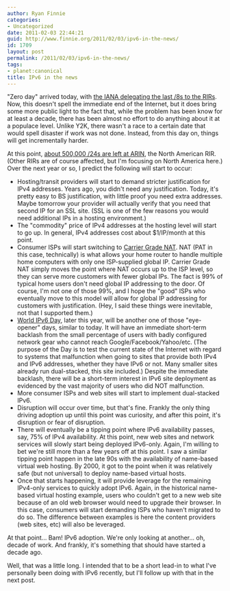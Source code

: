 ```yaml
---
author: Ryan Finnie
categories:
- Uncategorized
date: 2011-02-03 22:44:21
guid: http://www.finnie.org/2011/02/03/ipv6-in-the-news/
id: 1709
layout: post
permalink: /2011/02/03/ipv6-in-the-news/
tags:
- planet:canonical
title: IPv6 in the news
---
```

"Zero day" arrived today, with [the IANA delegating the last /8s to the RIRs](http://www.nro.net/news/ipv4-free-pool-depleted). Now, this doesn't spell the immediate end of the Internet, but it does bring some more public light to the fact that, while the problem has been know for at least a decade, there has been almost no effort to do anything about it at a populace level. Unlike Y2K, there wasn't a race to a certain date that would spell disaster if work was not done. Instead, from this day on, things will get incrementally harder.

At this point, [about 500,000 /24s are left at ARIN](http://ipv6.he.net/), the North American RIR. (Other RIRs are of course affected, but I'm focusing on North America here.) Over the next year or so, I predict the following will start to occur:

  * Hosting/transit providers will start to demand stricter justification for IPv4 addresses. Years ago, you didn't need any justification. Today, it's pretty easy to BS justification, with little proof you need extra addresses. Maybe tomorrow your provider will actually verify that you need that second IP for an SSL site. (SSL is one of the few reasons you would need additional IPs in a hosting environment.)
  * The "commodity" price of IPv4 addresses at the hosting level will start to go up. In general, IPv4 addresses cost about $1/IP/month at this point.
  * Consumer ISPs will start switching to [Carrier Grade NAT](http://en.wikipedia.org/wiki/Carrier_Grade_NAT). NAT (PAT in this case, technically) is what allows your home router to handle multiple home computers with only one ISP-supplied global IP. Carrier Grade NAT simply moves the point where NAT occurs up to the ISP level, so they can serve more customers with fewer global IPs. The fact is 99% of typical home users don't need global IP addressing to the door. Of course, I'm not one of those 99%, and I hope the "good" ISPs who eventually move to this model will allow for global IP addressing for customers with justification. (Hey, I said these things were inevitable, not that I supported them.)
  * [World IPv6 Day](http://isoc.org/wp/worldipv6day/), later this year, will be another one of those "eye-opener" days, similar to today. It will have an immediate short-term backlash from the small percentage of users with badly configured network gear who cannot reach Google/Facebook/Yahoo/etc. (The purpose of the Day is to test the current state of the Internet with regard to systems that malfunction when going to sites that provide both IPv4 and IPv6 addresses, whether they have IPv6 or not. Many smaller sites already run dual-stacked, this site included.) Despite the immediate backlash, there will be a short-term interest in IPv6 site deployment as evidenced by the vast majority of users who did NOT malfunction.
  * More consumer ISPs and web sites will start to implement dual-stacked IPv6.
  * Disruption will occur over time, but that's fine. Frankly the only thing driving adoption up until this point was curiosity, and after this point, it's disruption or fear of disruption.
  * There will eventually be a tipping point where IPv6 availability passes, say, 75% of IPv4 availability. At this point, new web sites and network services will slowly start being deployed IPv6-only. Again, I'm willing to bet we're still more than a few years off at this point. I saw a similar tipping point happen in the late 90s with the availability of name-based virtual web hosting. By 2000, it got to the point when it was relatively safe (but not universal) to deploy name-based virtual hosts.
  * Once that starts happening, it will provide leverage for the remaining IPv4-only services to quickly adopt IPv6. Again, in the historical name-based virtual hosting example, users who couldn't get to a new web site because of an old web browser would need to upgrade their browser. In this case, consumers will start demanding ISPs who haven't migrated to do so. The difference between examples is here the content providers (web sites, etc) will also be leveraged.

At that point... Bam! IPv6 adoption. We're only looking at another... oh, decade of work. And frankly, it's something that should have started a decade ago.

Well, that was a little long. I intended that to be a short lead-in to what I've personally been doing with IPv6 recently, but I'll follow up with that in the next post.
